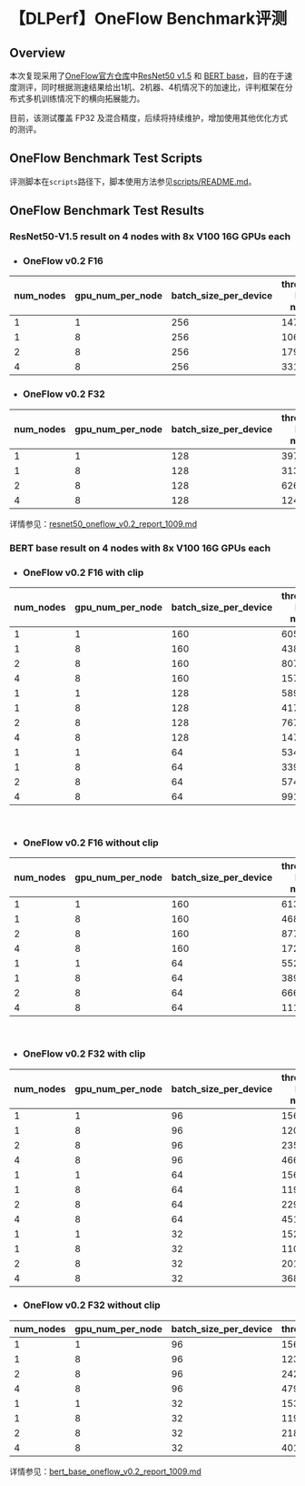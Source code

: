 # 【DLPerf】OneFlow Benchmark评测

## Overview

本次复现采用了[OneFlow官方仓库](https://github.com/Oneflow-Inc/OneFlow-Benchmark/tree/637bb9cdb4cc1582f13bcc171acbc8a8089d9435)中[ResNet50 v1.5](https://github.com/Oneflow-Inc/OneFlow-Benchmark/tree/637bb9cdb4cc1582f13bcc171acbc8a8089d9435/Classification/cnns) 和 [BERT base](https://github.com/Oneflow-Inc/OneFlow-Benchmark/tree/637bb9cdb4cc1582f13bcc171acbc8a8089d9435/LanguageModeling/BERT)，目的在于速度测评，同时根据测速结果给出1机、2机器、4机情况下的加速比，评判框架在分布式多机训练情况下的横向拓展能力。

目前，该测试覆盖 FP32 及混合精度，后续将持续维护，增加使用其他优化方式的测评。

## OneFlow Benchmark Test Scripts

评测脚本在`scripts`路径下，脚本使用方法参见[scripts/README.md](./scripts/README.md)。

## OneFlow Benchmark Test Results

### ResNet50-V1.5 result on 4 nodes with 8x V100 16G GPUs each

- ### OneFlow v0.2 F16

| num_nodes | gpu_num_per_node | batch_size_per_device | throughput <br>FP16 <br>no XLA | speedup |
| --------- | ---------------- | --------------------- | ------------------------------ | ------- |
| 1         | 1                | 256                   | 1472.72                        | 1.00    |
| 1         | 8                | 256                   | 10629.32                       | 7.22    |
| 2         | 8                | 256                   | 17920.40                       | 12.17   |
| 4         | 8                | 256                   | 33141.02                       | 22.50   | 

- ### OneFlow v0.2 F32

| num_nodes | gpu_num_per_node | batch_size_per_device | throughput <br>FP32 <br>no XLA | speedup |
| --------- | ---------------- | --------------------- | ------------------------------ | ------- |
| 1         | 1                | 128                   | 397.64                         | 1.00    |
| 1         | 8                | 128                   | 3130.34                        | 7.87    |
| 2         | 8                | 128                   | 6260.30                        | 15.74   |
| 4         | 8                | 128                   | 12411.97                       | 31.21   |

详情参见：[resnet50_oneflow_v0.2_report_1009.md](./ConvNets/resnet50_oneflow_v0.2_report_1009.md)

### BERT base result on 4 nodes with 8x V100 16G GPUs each

- ### OneFlow v0.2 F16 with clip

| num_nodes | gpu_num_per_node | batch_size_per_device | throughput <br>FP16 <br>no XLA | speedup |
| --------- | ---------------- | --------------------- | ------------------------------ | ------- |
| 1         | 1                | 160                   | 605.11                         | 1.00    |
| 1         | 8                | 160                   | 4381.66                        | 7.24    |
| 2         | 8                | 160                   | 8075.16                        | 13.34   |
| 4         | 8                | 160                   | 15724.70                       | 25.99   |
| 1         | 1                | 128                   | 589.12                         | 1.00    |
| 1         | 8                | 128                   | 4179.94                        | 7.10    |
| 2         | 8                | 128                   | 7673.42                        | 13.03   |
| 4         | 8                | 128                   | 14729.00                       | 25.00   |
| 1         | 1                | 64                    | 534.72                         | 1.00    |
| 1         | 8                | 64                    | 3399.43                        | 6.36    |
| 2         | 8                | 64                    | 5745.56                        | 10.75   |
| 4         | 8                | 64                    | 9911.78                        | 18.54   |

<br>

- ### OneFlow v0.2 F16 without clip

| num_nodes | gpu_num_per_node | batch_size_per_device | throughput <br>FP16 <br>no XLA | speedup |
| --------- | ---------------- | --------------------- | ------------------------------ | ------- |
| 1         | 1                | 160                   | 613.93                         | 1.00    |
| 1         | 8                | 160                   | 4683.36                        | 7.63    |
| 2         | 8                | 160                   | 8777.57                        | 14.30   |
| 4         | 8                | 160                   | 17210.63                       | 28.03   |
| 1         | 1                | 64                    | 552.48                         | 1.00    |
| 1         | 8                | 64                    | 3897.19                        | 7.05    |
| 2         | 8                | 64                    | 6669.93                        | 12.07   |
| 4         | 8                | 64                    | 11195.72                       | 20.26   |

<br>

- ### OneFlow v0.2 F32 with clip

| num_nodes | gpu_num_per_node | batch_size_per_device | throughput <br>FP32 <br>no XLA | speedup |
| --------- | ---------------- | --------------------- | ------------------------------ | ------- |
| 1         | 1                | 96                    | 156.02                         | 1.00    |
| 1         | 8                | 96                    | 1201.70                        | 7.70    |
| 2         | 8                | 96                    | 2352.92                        | 15.08   |
| 4         | 8                | 96                    | 4664.10                        | 29.89   |
| 1         | 1                | 64                    | 156.23                         | 1.00    |
| 1         | 8                | 64                    | 1191.13                        | 7.62    |
| 2         | 8                | 64                    | 2297.08                        | 14.70   |
| 4         | 8                | 64                    | 4519.10                        | 28.93   |
| 1         | 1                | 32                    | 152.89                         | 1.00    |
| 1         | 8                | 32                    | 1105.55                        | 7.23    |
| 2         | 8                | 32                    | 2015.78                        | 13.18   |
| 4         | 8                | 32                    | 3689.80                        | 24.13   |

- ### OneFlow v0.2 F32 without clip

| num_nodes | gpu_num_per_node | batch_size_per_device | throughput | speedup |
| --------- | ---------------- | --------------------- | ---------- | ------- |
| 1         | 1                | 96                    | 156.25     | 1.00    |
| 1         | 8                | 96                    | 1234.65    | 7.90    |
| 2         | 8                | 96                    | 2425.97    | 15.53   |
| 4         | 8                | 96                    | 4799.64    | 30.72   |
| 1         | 1                | 32                    | 153.94     | 1.00    |
| 1         | 8                | 32                    | 1194.48    | 7.76    |
| 2         | 8                | 32                    | 2181.51    | 14.17   |
| 4         | 8                | 32                    | 4019.45    | 26.11   |

详情参见：[bert_base_oneflow_v0.2_report_1009.md](./BERT/bert_base_oneflow_v0.2_report_1009.md)
